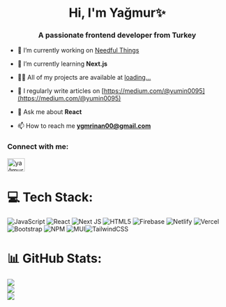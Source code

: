 <!DOCTYPE html>
<html lang="en">
<head>
  <meta charset="UTF-8">
</head>
<body>
  <div>
   <h1 align="center">Hi, I'm Yağmur✨</h1>
<h3 align="center">A passionate frontend developer from Turkey</h3>

- 🔭 I’m currently working on [Needful Things](https://github.com/Yagmurinanx/the-project)

- 🌱 I’m currently learning **Next.js**

- 👨‍💻 All of my projects are available at [loading...](loading...)

- 📝 I regularly write articles on [https://medium.com/@yumin0095](https://medium.com/@yumin0095)

- 💬 Ask me about **React**

- 📫 How to reach me **ygmrinan00@gmail.com**

<h3 align="left">Connect with me:</h3>
<p align="left">
<a href="https://linkedin.com/in/yağmur inan" target="blank"><img align="center" src="https://raw.githubusercontent.com/rahuldkjain/github-profile-readme-generator/master/src/images/icons/Social/linked-in-alt.svg" alt="yağmur inan" height="30" width="40" /></a>
</p>

# 💻 Tech Stack:
![JavaScript](https://img.shields.io/badge/javascript-%23323330.svg?style=for-the-badge&logo=javascript&logoColor=%23F7DF1E)  ![React](https://img.shields.io/badge/react-%2320232a.svg?style=for-the-badge&logo=react&logoColor=%2361DAFB)  ![Next JS](https://img.shields.io/badge/Next-black?style=for-the-badge&logo=next.js&logoColor=white) ![HTML5](https://img.shields.io/badge/html5-%23E34F26.svg?style=for-the-badge&logo=html5&logoColor=white) ![Firebase](https://img.shields.io/badge/firebase-%23039BE5.svg?style=for-the-badge&logo=firebase) ![Netlify](https://img.shields.io/badge/netlify-%23000000.svg?style=for-the-badge&logo=netlify&logoColor=#00C7B7) ![Vercel](https://img.shields.io/badge/vercel-%23000000.svg?style=for-the-badge&logo=vercel&logoColor=white) ![Bootstrap](https://img.shields.io/badge/bootstrap-%238511FA.svg?style=for-the-badge&logo=bootstrap&logoColor=white) ![NPM](https://img.shields.io/badge/NPM-%23CB3837.svg?style=for-the-badge&logo=npm&logoColor=white) ![MUI](https://img.shields.io/badge/MUI-%230081CB.svg?style=for-the-badge&logo=mui&logoColor=white)![TailwindCSS](https://img.shields.io/badge/tailwindcss-%2338B2AC.svg?style=for-the-badge&logo=tailwind-css&logoColor=white)
# 📊 GitHub Stats:
![](https://github-readme-stats.vercel.app/api?username=Yagmurinanx&theme=react&hide_border=false&include_all_commits=false&count_private=false)<br/>
![](https://github-readme-streak-stats.herokuapp.com/?user=Yagmurinanx&theme=react&hide_border=false)<br/>
![](https://github-readme-stats.vercel.app/api/top-langs/?username=Yagmurinanx&theme=react&hide_border=false&include_all_commits=false&count_private=false&layout=compact)

<!-- Proudly created with GPRM ( https://gprm.itsvg.in ) -->


  </div>
</body>
</html>

